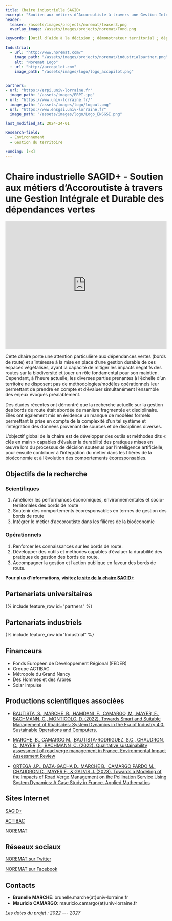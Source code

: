 ```yaml
---
title: Chaire industrielle SAGID+
excerpt: "Soutien aux métiers d’Accoroutiste à travers une Gestion Intégrale et Durable des dépendances vertes"
header:
  teaser: /assets/images/projects/noremat/teaser3.png
  overlay_image: /assets/images/projects/noremat/Fond.png

keywords: [Outil d’aide à la décision ; démonstrateur territorial ; dépendances routières]

Industrial:
  - url: "http://www.noremat.com/"
    image_path: "/assets/images/projects/noremat/industrialpartner.png"
    alt: "Noremat Logo"
  - url: "http://accopilot.com"
    image_path: "/assets/images/logo/logo_accopilot.png"
  

partners:
- url: "https://erpi.univ-lorraine.fr"
  image_path: "/assets/images/ERPI.jpg"
- url: "https://www.univ-lorraine.fr/"
  image_path: "/assets/images/logo/logoul.png"
- url: "https://www.ensgsi.univ-lorraine.fr"
  image_path: "/assets/images/logo/Logo_ENSGSI.png"

last_modified_at: 2024-24-01

Research-field:
  - Environnement
  - Gestion du territoire

Funding: [FR]
---
```


# Chaire industrielle SAGID+ - Soutien aux métiers d’Accoroutiste à travers une Gestion Intégrale et Durable des dépendances vertes


<iframe width="100%" height="400" src="https://www.powtoon.com/embed/evWOEp1adMl/" frameborder="0" allowfullscreen></iframe>

Cette chaire porte une attention particulière aux dépendances vertes (bords de route) et s’intéresse à la mise en place d’une gestion durable de ces espaces végétalisés, ayant la capacité de mitiger les impacts négatifs des routes sur la biodiversité et jouer un rôle fondamental pour son maintien. Cependant, à l’heure actuelle, les diverses parties prenantes à l’échelle d’un territoire ne disposent pas de méthodologies/modèles opérationnels leur permettant de prendre en compte et d’évaluer simultanément l’ensemble des enjeux évoqués préalablement.


Des études récentes ont démontré que la recherche actuelle sur la gestion des bords de route était abordée de manière fragmentée et disciplinaire. Elles ont également mis en évidence un manque de modèles formels permettant la prise en compte de la complexité d’un tel système et l’intégration des données provenant de sources et de disciplines diverses.


L’objectif global de la chaire est de développer des outils et méthodes dits « clés en main » capables d’évaluer la durabilité des pratiques mises en œuvre lors du processus de décision soutenus par l’intelligence artificielle, pour ensuite contribuer à l’intégration du métier dans les filières de la bioéconomie et à l’évolution des comportements écoresponsables.

## Objectifs de la recherche

### Scientifiques

1. Améliorer les performances économiques, environnementales et socio-territoriales des bords de route
2. Soutenir des comportements écoresponsables en termes de gestion des bords de route
3. Intégrer le métier d’accoroutiste dans les filières de la bioéconomie

### Opérationnels

1. Renforcer les connaissances sur les bords de route.
2. Développer des outils et méthodes capables d’évaluer la durabilité des pratiques de gestion des bords de route.
3. Accompagner la gestion et l’action publique en faveur des bords de route.

**Pour plus d'informations, visitez [le site de la chaire SAGID+](https://sagid.eu)**

## Partenariats universitaires

{% include feature_row id="partners" %}


## Partenariats industriels

{% include feature_row id="Industrial" %}


## Financeurs

- Fonds Européen de Développement Régional (FEDER)
- Groupe ACTIBAC
- Métropole du Grand Nancy
- Des Hommes et des Arbres
- Solar Impulse


## Productions scientifiques associées

- [BAUTISTA, S., MARCHE, B., HAMDANI, F., CAMARGO, M., MAYER, F., BACHMANN, C., MONTICOLO, D. (2022). Towards Smart and Suitable Management of Roadsides: System Dynamics in the Era of Industry 4.0. Sustainable Operations and Computers.](https://doi.org/10.1016/j.susoc.2020.12.001)

- [MARCHE, B., CAMARGO M., BAUTISTA-RODRIGUEZ, S.C., CHAUDRON, C., MAYER, F., BACHMANN, C. (2022). Qualitative sustainability assessment of road verge management in France. Environmental Impact Assessment Review](https://doi.org/10.1016/j.eiar.2022.106911)

- [ORTEGA J.P., DAZA-GACHA D., MARCHE B., CAMARGO PARDO M., CHAUDRON C., MAYER F., & GALVIS J. (2023). Towards a Modeling of the Impacts of Road Verge Management on the Pollination Service Using System Dynamics: A Case Study in France. Applied Mathematics](https://www.scirp.org/journal/paperinformation.aspx?paperid=125387)

## Sites Internet

<i class="fas fa-link"></i> [SAGID+](https://sagid.eu)

<i class="fas fa-link"></i> [ACTIBAC](https://actibac-groupe.fr)

<i class="fas fa-link"></i> [NOREMAT](https://www.noremat.fr)  

##  Réseaux sociaux

<i class="fab fa-twitter-square"></i> [NOREMAT sur Twitter](https://twitter.com/noremat_?lang=fr)  

<i class="fab fa-linkedin"></i> [NOREMAT sur Facebook](https://fr-fr.facebook.com/noremat)


## Contacts
* **Brunelle MARCHE**: brunelle.marche{at}univ-lorraine.fr
* **Mauricio CAMARGO**: mauricio.camargo{at}univ-lorraine.fr



 *Les dates du projet : 2022 --- 2027*
